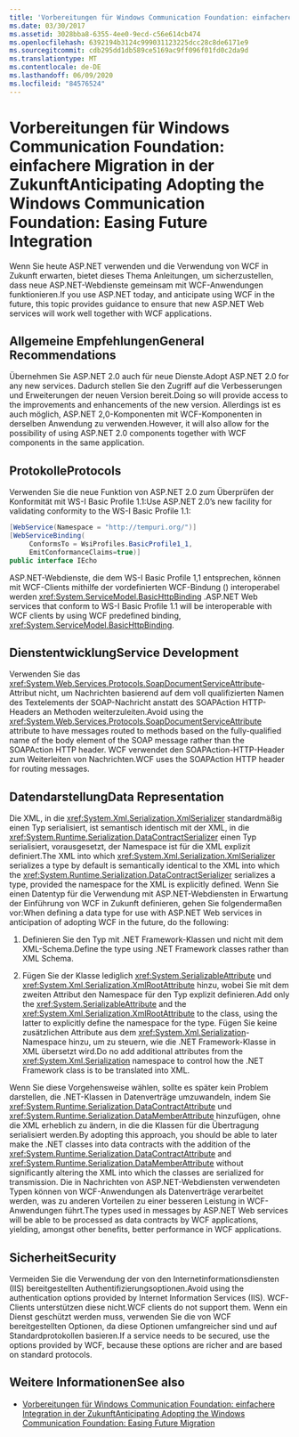 ```yaml
---
title: 'Vorbereitungen für Windows Communication Foundation: einfachere Migration in der Zukunft'
ms.date: 03/30/2017
ms.assetid: 3028bba8-6355-4ee0-9ecd-c56e614cb474
ms.openlocfilehash: 6392194b3124c999031123225dcc28c8de6171e9
ms.sourcegitcommit: cdb295dd1db589ce5169ac9ff096f01fd0c2da9d
ms.translationtype: MT
ms.contentlocale: de-DE
ms.lasthandoff: 06/09/2020
ms.locfileid: "84576524"
---
```

# <a name="anticipating-adopting-the-windows-communication-foundation-easing-future-integration"></a><span data-ttu-id="0b3da-102">Vorbereitungen für Windows Communication Foundation: einfachere Migration in der Zukunft</span><span class="sxs-lookup"><span data-stu-id="0b3da-102">Anticipating Adopting the Windows Communication Foundation: Easing Future Integration</span></span>
<span data-ttu-id="0b3da-103">Wenn Sie heute ASP.NET verwenden und die Verwendung von WCF in Zukunft erwarten, bietet dieses Thema Anleitungen, um sicherzustellen, dass neue ASP.NET-Webdienste gemeinsam mit WCF-Anwendungen funktionieren.</span><span class="sxs-lookup"><span data-stu-id="0b3da-103">If you use ASP.NET today, and anticipate using WCF in the future, this topic provides guidance to ensure that new ASP.NET Web services will work well together with WCF applications.</span></span>  
  
## <a name="general-recommendations"></a><span data-ttu-id="0b3da-104">Allgemeine Empfehlungen</span><span class="sxs-lookup"><span data-stu-id="0b3da-104">General Recommendations</span></span>  
 <span data-ttu-id="0b3da-105">Übernehmen Sie ASP.NET 2.0 auch für neue Dienste.</span><span class="sxs-lookup"><span data-stu-id="0b3da-105">Adopt ASP.NET 2.0 for any new services.</span></span> <span data-ttu-id="0b3da-106">Dadurch stellen Sie den Zugriff auf die Verbesserungen und Erweiterungen der neuen Version bereit.</span><span class="sxs-lookup"><span data-stu-id="0b3da-106">Doing so will provide access to the improvements and enhancements of the new version.</span></span> <span data-ttu-id="0b3da-107">Allerdings ist es auch möglich, ASP.NET 2,0-Komponenten mit WCF-Komponenten in derselben Anwendung zu verwenden.</span><span class="sxs-lookup"><span data-stu-id="0b3da-107">However, it will also allow for the possibility of using ASP.NET 2.0 components together with WCF components in the same application.</span></span>  
  
## <a name="protocols"></a><span data-ttu-id="0b3da-108">Protokolle</span><span class="sxs-lookup"><span data-stu-id="0b3da-108">Protocols</span></span>  
 <span data-ttu-id="0b3da-109">Verwenden Sie die neue Funktion von ASP.NET 2.0 zum Überprüfen der Konformität mit WS-I Basic Profile 1.1:</span><span class="sxs-lookup"><span data-stu-id="0b3da-109">Use ASP.NET 2.0’s new facility for validating conformity to the WS-I Basic Profile 1.1:</span></span>  
  
```csharp  
[WebService(Namespace = "http://tempuri.org/")]  
[WebServiceBinding(  
     ConformsTo = WsiProfiles.BasicProfile1_1,  
     EmitConformanceClaims=true)]  
public interface IEcho  
```  
  
 <span data-ttu-id="0b3da-110">ASP.NET-Webdienste, die dem WS-I Basic Profile 1,1 entsprechen, können mit WCF-Clients mithilfe der vordefinierten WCF-Bindung () interoperabel werden <xref:System.ServiceModel.BasicHttpBinding> .</span><span class="sxs-lookup"><span data-stu-id="0b3da-110">ASP.NET Web services that conform to WS-I Basic Profile 1.1 will be interoperable with WCF clients by using WCF predefined binding, <xref:System.ServiceModel.BasicHttpBinding>.</span></span>  
  
## <a name="service-development"></a><span data-ttu-id="0b3da-111">Dienstentwicklung</span><span class="sxs-lookup"><span data-stu-id="0b3da-111">Service Development</span></span>  
 <span data-ttu-id="0b3da-112">Verwenden Sie das <xref:System.Web.Services.Protocols.SoapDocumentServiceAttribute>-Attribut nicht, um Nachrichten basierend auf dem voll qualifizierten Namen des Textelements der SOAP-Nachricht anstatt des SOAPAction HTTP-Headers an Methoden weiterzuleiten.</span><span class="sxs-lookup"><span data-stu-id="0b3da-112">Avoid using the <xref:System.Web.Services.Protocols.SoapDocumentServiceAttribute> attribute to have messages routed to methods based on the fully-qualified name of the body element of the SOAP message rather than the SOAPAction HTTP header.</span></span> <span data-ttu-id="0b3da-113">WCF verwendet den SOAPAction-HTTP-Header zum Weiterleiten von Nachrichten.</span><span class="sxs-lookup"><span data-stu-id="0b3da-113">WCF uses the SOAPAction HTTP header for routing messages.</span></span>  
  
## <a name="data-representation"></a><span data-ttu-id="0b3da-114">Datendarstellung</span><span class="sxs-lookup"><span data-stu-id="0b3da-114">Data Representation</span></span>  
 <span data-ttu-id="0b3da-115">Die XML, in die <xref:System.Xml.Serialization.XmlSerializer> standardmäßig einen Typ serialisiert, ist semantisch identisch mit der XML, in die <xref:System.Runtime.Serialization.DataContractSerializer> einen Typ serialisiert, vorausgesetzt, der Namespace ist für die XML explizit definiert.</span><span class="sxs-lookup"><span data-stu-id="0b3da-115">The XML into which <xref:System.Xml.Serialization.XmlSerializer> serializes a type by default is semantically identical to the XML into which the <xref:System.Runtime.Serialization.DataContractSerializer> serializes a type, provided the namespace for the XML is explicitly defined.</span></span> <span data-ttu-id="0b3da-116">Wenn Sie einen Datentyp für die Verwendung mit ASP.NET-Webdiensten in Erwartung der Einführung von WCF in Zukunft definieren, gehen Sie folgendermaßen vor:</span><span class="sxs-lookup"><span data-stu-id="0b3da-116">When defining a data type for use with ASP.NET Web services in anticipation of adopting WCF in the future, do the following:</span></span>  
  
1. <span data-ttu-id="0b3da-117">Definieren Sie den Typ mit .NET Framework-Klassen und nicht mit dem XML-Schema.</span><span class="sxs-lookup"><span data-stu-id="0b3da-117">Define the type using .NET Framework classes rather than XML Schema.</span></span>  
  
2. <span data-ttu-id="0b3da-118">Fügen Sie der Klasse lediglich <xref:System.SerializableAttribute> und <xref:System.Xml.Serialization.XmlRootAttribute> hinzu, wobei Sie mit dem zweiten Attribut den Namespace für den Typ explizit definieren.</span><span class="sxs-lookup"><span data-stu-id="0b3da-118">Add only the <xref:System.SerializableAttribute> and the <xref:System.Xml.Serialization.XmlRootAttribute> to the class, using the latter to explicitly define the namespace for the type.</span></span> <span data-ttu-id="0b3da-119">Fügen Sie keine zusätzlichen Attribute aus dem <xref:System.Xml.Serialization>-Namespace hinzu, um zu steuern, wie die .NET Framework-Klasse in XML übersetzt wird.</span><span class="sxs-lookup"><span data-stu-id="0b3da-119">Do no add additional attributes from the <xref:System.Xml.Serialization> namespace to control how the .NET Framework class is to be translated into XML.</span></span>  
  
 <span data-ttu-id="0b3da-120">Wenn Sie diese Vorgehensweise wählen, sollte es später kein Problem darstellen, die .NET-Klassen in Datenverträge umzuwandeln, indem Sie <xref:System.Runtime.Serialization.DataContractAttribute> und <xref:System.Runtime.Serialization.DataMemberAttribute> hinzufügen, ohne die XML erheblich zu ändern, in die die Klassen für die Übertragung serialisiert werden.</span><span class="sxs-lookup"><span data-stu-id="0b3da-120">By adopting this approach, you should be able to later make the .NET classes into data contracts with the addition of the <xref:System.Runtime.Serialization.DataContractAttribute> and <xref:System.Runtime.Serialization.DataMemberAttribute> without significantly altering the XML into which the classes are serialized for transmission.</span></span> <span data-ttu-id="0b3da-121">Die in Nachrichten von ASP.NET-Webdiensten verwendeten Typen können von WCF-Anwendungen als Datenverträge verarbeitet werden, was zu anderen Vorteilen zu einer besseren Leistung in WCF-Anwendungen führt.</span><span class="sxs-lookup"><span data-stu-id="0b3da-121">The types used in messages by ASP.NET Web services will be able to be processed as data contracts by WCF applications, yielding, amongst other benefits, better performance in WCF applications.</span></span>  
  
## <a name="security"></a><span data-ttu-id="0b3da-122">Sicherheit</span><span class="sxs-lookup"><span data-stu-id="0b3da-122">Security</span></span>  
 <span data-ttu-id="0b3da-123">Vermeiden Sie die Verwendung der von den Internetinformationsdiensten (IIS) bereitgestellten Authentifizierungsoptionen.</span><span class="sxs-lookup"><span data-stu-id="0b3da-123">Avoid using the authentication options provided by Internet Information Services (IIS).</span></span> <span data-ttu-id="0b3da-124">WCF-Clients unterstützen diese nicht.</span><span class="sxs-lookup"><span data-stu-id="0b3da-124">WCF clients do not support them.</span></span> <span data-ttu-id="0b3da-125">Wenn ein Dienst geschützt werden muss, verwenden Sie die von WCF bereitgestellten Optionen, da diese Optionen umfangreicher sind und auf Standardprotokollen basieren.</span><span class="sxs-lookup"><span data-stu-id="0b3da-125">If a service needs to be secured, use the options provided by WCF, because these options are richer and are based on standard protocols.</span></span>  
  
## <a name="see-also"></a><span data-ttu-id="0b3da-126">Weitere Informationen</span><span class="sxs-lookup"><span data-stu-id="0b3da-126">See also</span></span>

- [<span data-ttu-id="0b3da-127">Vorbereitungen für Windows Communication Foundation: einfachere Integration in der Zukunft</span><span class="sxs-lookup"><span data-stu-id="0b3da-127">Anticipating Adopting the Windows Communication Foundation: Easing Future Migration</span></span>](anticipating-adopting-wcf-migration.md)

